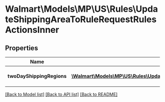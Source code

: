 # Walmart\Models\MP\US\Rules\UpdateShippingAreaToRuleRequestRulesActionsInner

## Properties

Name | Type | Description | Notes
------------ | ------------- | ------------- | -------------
**twoDayShippingRegions** | [**\Walmart\Models\MP\US\Rules\UpdateShippingAreaToRuleRequestRulesActionsInnerTwoDayShippingRegionsInner[]**](UpdateShippingAreaToRuleRequestRulesActionsInnerTwoDayShippingRegionsInner.md) | List of two-day regions. | [optional]


[[Back to Model list]](./) [[Back to API list]](../../../../../README.md#supported-apis) [[Back to README]](../../../../../README.md)
